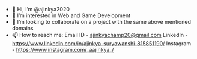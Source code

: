 - 👋 Hi, I’m @ajinkya2020
- 👀 I’m interested in Web and Game Development
- 💞️ I’m looking to collaborate on a project with the same above mentioned domains
- 📫 How to reach me:
        Email ID - ajinkyachamp20@gmail.com 
        LinkedIn - https://www.linkedin.com/in/ajinkya-suryawanshi-815851190/
        Instagram - https://www.instagram.com/_aajinkya_/

<!---
ajinkya2020/ajinkya2020 is a ✨ special ✨ repository because its `README.md` (this file) appears on your GitHub profile.
You can click the Preview link to take a look at your changes.
--->
